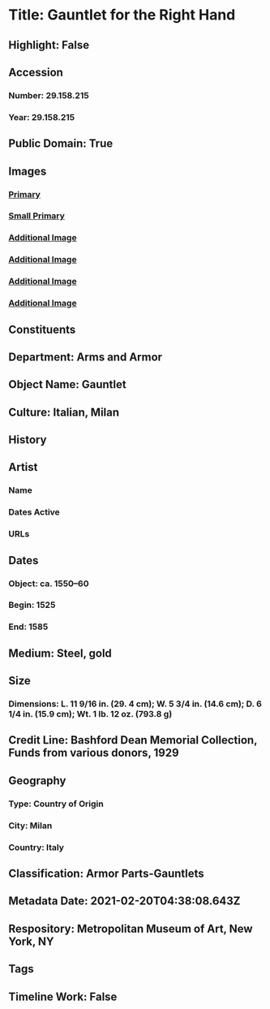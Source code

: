 # Title: Gauntlet for the Right Hand
## Highlight: False
## Accession
### Number: 29.158.215
### Year: 29.158.215
## Public Domain: True
## Images
### [Primary](https://images.metmuseum.org/CRDImages/aa/original/29.158.215_003feb2014.jpg)
### [Small Primary](https://images.metmuseum.org/CRDImages/aa/web-large/29.158.215_003feb2014.jpg)
### [Additional Image](https://images.metmuseum.org/CRDImages/aa/original/29.158.215_004feb2014.jpg)
### [Additional Image](https://images.metmuseum.org/CRDImages/aa/original/29.158.215_007feb2014.jpg)
### [Additional Image](https://images.metmuseum.org/CRDImages/aa/original/29.158.215_008feb2014.jpg)
### [Additional Image](https://images.metmuseum.org/CRDImages/aa/original/29.158.215_010feb2014.jpg)
## Constituents
## Department: Arms and Armor
## Object Name: Gauntlet
## Culture: Italian, Milan
## History
## Artist
### Name
### Dates Active
### URLs
## Dates
### Object: ca. 1550–60
### Begin: 1525
### End: 1585
## Medium: Steel, gold
## Size
### Dimensions: L. 11 9/16 in. (29. 4 cm); W. 5 3/4 in. (14.6 cm); D. 6 1/4 in. (15.9 cm); Wt. 1 lb. 12 oz. (793.8 g)
## Credit Line: Bashford Dean Memorial Collection, Funds from various donors, 1929
## Geography
### Type: Country of Origin
### City: Milan
### Country: Italy
## Classification: Armor Parts-Gauntlets
## Metadata Date: 2021-02-20T04:38:08.643Z
## Respository: Metropolitan Museum of Art, New York, NY
## Tags
## Timeline Work: False